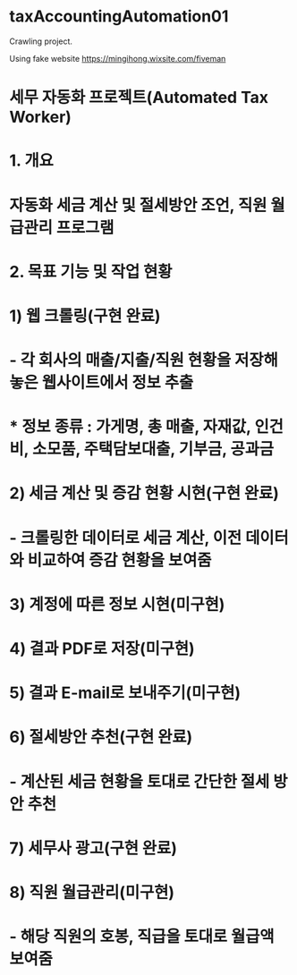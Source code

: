 # taxAccountingAutomation01

Crawling project.

Using fake website https://mingihong.wixsite.com/fiveman

# 세무 자동화 프로젝트(Automated Tax Worker)

# 1. 개요
 #  자동화 세금 계산 및 절세방안 조언, 직원 월급관리 프로그램
 #
# 2. 목표 기능 및 작업 현황
 # 1) 웹 크롤링(구현 완료)
 #  - 각 회사의 매출/지출/직원 현황을 저장해놓은 웹사이트에서 정보 추출
 #  * 정보 종류 : 가게명, 총 매출, 자재값, 인건비, 소모품, 주택담보대출, 기부금, 공과금
 #   
 # 2) 세금 계산 및 증감 현황 시현(구현 완료)
  # - 크롤링한 데이터로 세금 계산, 이전 데이터와 비교하여 증감 현황을 보여줌
#
# 3) 계정에 따른 정보 시현(미구현)
#
# 4) 결과 PDF로 저장(미구현)
#
# 5) 결과 E-mail로 보내주기(미구현)
#    
#  6) 절세방안 추천(구현 완료)
 #  - 계산된 세금 현황을 토대로 간단한 절세 방안 추천
#    
#  7) 세무사 광고(구현 완료)
#    
#  8) 직원 월급관리(미구현)
 #  - 해당 직원의 호봉, 직급을 토대로 월급액 보여줌

